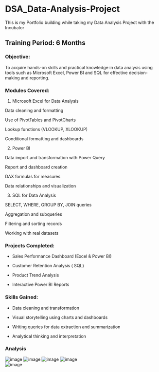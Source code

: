 # DSA_Data-Analysis-Project

This is my Portfolio building while taking my Data Analysis Project with the Incubator


## Training Period:  6 Months


### Objective:

To acquire hands-on skills and practical knowledge in data analysis using tools such as Microsoft Excel, Power BI and SQL for effective decision-making and reporting.


### Modules Covered:

1. Microsoft Excel for Data Analysis

Data cleaning and formatting

Use of PivotTables and PivotCharts

Lookup functions (VLOOKUP, XLOOKUP)

Conditional formatting and dashboards



2. Power BI

Data import and transformation with Power Query

Report and dashboard creation

DAX formulas for measures

Data relationships and visualization


3. SQL for Data Analysis

SELECT, WHERE, GROUP BY, JOIN queries

Aggregation and subqueries

Filtering and sorting records

Working with real datasets




### Projects Completed:

- Sales Performance Dashboard (Excel & Power BI)

- Customer Retention Analysis ( SQL)

- Product Trend Analysis

- Interactive Power BI Reports




### Skills Gained:

- Data cleaning and transformation

- Visual storytelling using charts and dashboards

- Writing queries for data extraction and summarization

- Analytical thinking and interpretation


### Analysis 

![image](https://github.com/user-attachments/assets/80bbea88-809a-46c3-99f3-da52e426e173)
![image](https://github.com/user-attachments/assets/bf4b2893-a491-40c5-812d-f49defbd5118)
![image](https://github.com/user-attachments/assets/9122eb37-936b-44be-a33e-97e34efabb78)
![image](https://github.com/user-attachments/assets/929313ae-0d25-4ecb-ae22-ce48bc234065)   
![image](https://github.com/user-attachments/assets/9c759e9afe3fb0e2ca7c9975e3bc23bd99cd5b37)
